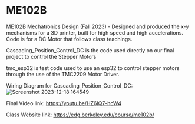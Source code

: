 # ME102B
ME102B Mechatronics Design (Fall 2023) - Designed and produced the x-y mechanisms for a 3D printer, built for high speed and high accelerations. Code is for a DC Motor that follows class teachings.

Cascading_Position_Control_DC is the code used directly on our final project to control the Stepper Motors

tmc_esp32 is test code used to use an esp32 to control stepper motors through the use of the TMC2209 Motor Driver.

Wiring Diagram for Cascading_Position_Control_DC:
![Screenshot 2023-12-18 164549](https://github.com/ajchan118/DC_3D_Printer/assets/42056479/87426046-96f2-4c69-b468-3dcc9976a2be)

Final Video link:
https://youtu.be/HZ6lQ7-hcW4

Class Website link:
https://edg.berkeley.edu/course/me102b/
